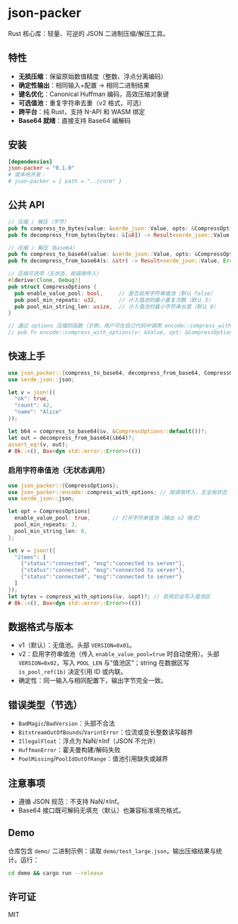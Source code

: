 # json-packer

Rust 核心库：轻量、可逆的 JSON 二进制压缩/解压工具。

## 特性

- **无损压缩**：保留原始数值精度（整数、浮点分离编码）
- **确定性输出**：相同输入+配置 → 相同二进制结果
- **键名优化**：Canonical Huffman 编码，高效压缩对象键
- **可选值池**：重复字符串去重（v2 格式，可选）
- **跨平台**：纯 Rust，支持 N-API 和 WASM 绑定
- **Base64 就绪**：直接支持 Base64 编解码

## 安装

```toml
[dependencies]
json-packer = "0.1.0"
# 或本地开发：
# json-packer = { path = "../core" }
```

## 公共 API

```rust
// 压缩 / 解压（字节）
pub fn compress_to_bytes(value: &serde_json::Value, opts: &CompressOptions) -> Result<Vec<u8>, Error>;
pub fn decompress_from_bytes(bytes: &[u8]) -> Result<serde_json::Value, Error>;

// 压缩 / 解压（Base64）
pub fn compress_to_base64(value: &serde_json::Value, opts: &CompressOptions) -> Result<String, Error>;
pub fn decompress_from_base64(s: &str) -> Result<serde_json::Value, Error>;

// 压缩可选项（无状态，按调用传入）
#[derive(Clone, Debug)]
pub struct CompressOptions {
  pub enable_value_pool: bool,     // 是否启用字符串值池（默认 false）
  pub pool_min_repeats: u32,       // 计入值池的最小重复次数（默认 3）
  pub pool_min_string_len: usize,  // 计入值池的最小字符串长度（默认 8）
}

// 通过 options 压缩的函数（示例，用户可在自己代码中调用 encode::compress_with_options）
// pub fn encode::compress_with_options(v: &Value, opt: &CompressOptions) -> Result<Vec<u8>, Error>;
```

## 快速上手

```rust
use json_packer::{compress_to_base64, decompress_from_base64, CompressOptions};
use serde_json::json;

let v = json!({
  "ok": true,
  "count": 42,
  "name": "Alice"
});

let b64 = compress_to_base64(&v, &CompressOptions::default())?;
let out = decompress_from_base64(&b64)?;
assert_eq!(v, out);
# Ok::<(), Box<dyn std::error::Error>>(())
```

### 启用字符串值池（无状态调用）

```rust
use json_packer::{CompressOptions};
use json_packer::encode::compress_with_options; // 按调用传入，无全局状态
use serde_json::json;

let opt = CompressOptions{
  enable_value_pool: true,       // 打开字符串值池（输出 v2 格式）
  pool_min_repeats: 3,
  pool_min_string_len: 8,
};

let v = json!({
  "items": [
    {"status":"connected", "msg":"connected to server"},
    {"status":"connected", "msg":"connected to server"},
    {"status":"connected", "msg":"connected to server"}
  ]
});
let bytes = compress_with_options(&v, &opt)?; // 启用后会写入值池区
# Ok::<(), Box<dyn std::error::Error>>(())
```

## 数据格式与版本
- v1（默认）：无值池。头部 `VERSION=0x01`。
- v2：启用字符串值池（传入 `enable_value_pool=true` 时自动使用）。头部 `VERSION=0x02`，写入 `POOL_LEN` 与“值池区”；string 在数据区写 `is_pool_ref(1b)` 决定引用 ID 或内联。
- 确定性：同一输入与相同配置下，输出字节完全一致。

## 错误类型（节选）
- `BadMagic`/`BadVersion`：头部不合法
- `BitstreamOutOfBounds`/`VarintError`：位流或变长整数读写越界
- `IllegalFloat`：浮点为 NaN/±Inf（JSON 不允许）
- `HuffmanError`：霍夫曼构建/解码失败
- `PoolMissing`/`PoolIdOutOfRange`：值池引用缺失或越界

## 注意事项
- 遵循 JSON 规范：不支持 NaN/±Inf。
- Base64 接口既可解码无填充（默认）也兼容标准填充格式。

## Demo
仓库包含 `demo/` 二进制示例：读取 `demo/test_large.json`，输出压缩结果与统计。运行：
```bash
cd demo && cargo run --release
```

## 许可证
MIT
